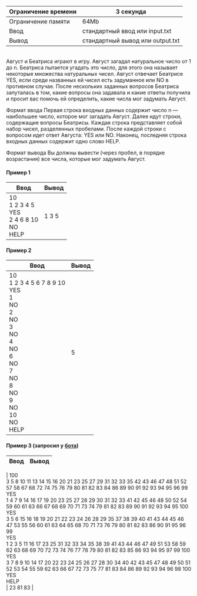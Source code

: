 | Ограничение времени 	| 3 секунда                        	|
|---------------------	|----------------------------------	|
| Ограничение памяти  	| 64Mb                             	|
| Ввод                	| стандартный ввод или input.txt   	|
| Вывод               	| стандартный вывод или output.txt 	|

\
Август и Беатриса играют в игру. Август загадал натуральное число от 1 до n. Беатриса пытается угадать это число, для этого она называет некоторые множества натуральных чисел. Август отвечает Беатрисе YES, если среди названных ей чисел есть задуманное или NO в противном случае. После нескольких заданных вопросов Беатриса запуталась в том, какие вопросы она задавала и какие ответы получила и просит вас помочь ей определить, какие числа мог задумать Август.

Формат ввода
Первая строка входных данных содержит число n — наибольшее число, которое мог загадать Август. Далее идут строки, содержащие вопросы Беатрисы. Каждая строка представляет собой набор чисел, разделенных пробелами. После каждой строки с вопросом идет ответ Августа: YES или NO. Наконец, последняя строка входных данных содержит одно слово HELP.

Формат вывода
Вы должны вывести (через пробел, в порядке возрастания) все числа, которые мог задумать Август.

#### Пример 1 ####

| Ввод                   	| Вывод 	|
|------------------------	|-------	|
| 10 <br /> 1 2 3 4 5 <br /> YES <br /> 2 4 6 8 10 <br /> NO <br /> HELP	| 1 3 5   	|

#### Пример 2 ####

| Ввод                   	| Вывод 	|
|------------------------	|-------	|
| 10 <br /> 1 2 3 4 5 6 7 8 9 10 <br /> YES <br /> 1 <br /> NO <br /> 2 <br /> NO <br /> 3 <br /> NO <br /> 4 <br /> NO <br /> 6 <br /> NO <br /> 7 <br /> NO <br /> 8 <br /> NO <br /> 9 <br /> NO <br /> 10 <br /> NO <br /> HELP	| 5   	|

#### Пример 3  (запросил у [бота](https://t.me/gettestfromcontestbot)) ####

| Ввод                   	| Вывод 	|
|------------------------	|-------	|
| 
100 <br />  3 5 8 10 11 13 14 15 16 20 21 23 25 27 29 31 32 33 35 42 43 46 47 48 51 52 57 58 67 68 72 74 75 76 79 80 81 82 83 84 86 89 90 91 92 93 94 95 96 99 <br />  YES <br />  1 4 7 9 14 16 17 19 20 23 25 27 28 29 30 31 32 33 41 42 45 46 48 50 52 54 59 60 61 63 66 67 68 69 70 71 73 74 79 81 82 83 89 90 91 92 93 94 95 100 <br />  YES <br />  3 5 6 15 16 18 19 20 21 22 23 24 26 28 29 35 37 38 39 40 41 43 44 45 46 47 53 55 56 60 61 63 64 65 68 70 71 73 76 79 80 81 82 83 86 90 91 95 96 99 <br />  YES <br />  1 2 3 5 11 16 17 23 25 31 32 33 34 35 38 39 41 43 44 46 47 49 51 53 58 59 62 63 68 69 70 72 73 74 76 77 78 79 80 81 82 83 85 86 93 94 95 97 99 100 <br />  YES <br />  3 7 8 9 10 14 17 20 22 23 24 25 26 27 28 30 34 40 42 43 45 47 48 49 50 51 52 53 54 55 59 62 63 66 67 72 73 75 77 81 83 84 86 89 92 93 94 96 98 100 <br /> YES <br />  HELP <br />  | 23 81 83     	|
